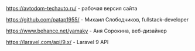 https://avtodom-techauto.ru/ - рабочая версия сайта

https://github.com/patap1955/ - Михаил Слободчиков, fullstack-developer

https://www.behance.net/yamaky - Аня Сорокина, веб-дизайнер 

https://laravel.com/api/9.x/ - Laravel 9 API
